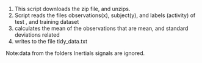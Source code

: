 1. This script downloads the zip file, and unzips. 
2. Script reads the files observations(x), subject(y), and labels (activity) of test , and training dataset
3. calculates the mean of the observations that are mean, and standard deviations related
4. writes to the file tidy_data.txt

Note:data from the folders Inertials signals are ignored. 




